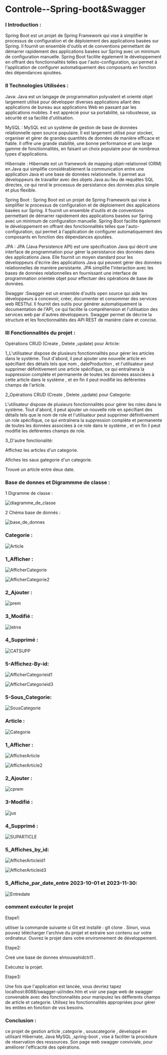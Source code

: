 # Controle--Spring-boot&Swagger

### I Introduction :

  Spring Boot est un projet de Spring Framework qui vise à simplifier le processus de configuration et de déploiement des applications basées sur Spring. Il fournit un ensemble d'outils et de conventions permettant de démarrer rapidement des applications basées sur Spring avec un minimum de configuration manuelle. Spring Boot facilite également le développement en offrant des fonctionnalités telles que l'auto-configuration, qui permet à l'application de configurer automatiquement des composants en fonction des dépendances ajoutées.
 
### II Technologies Utilisées :


Java: Java est un langage de programmation polyvalent et orienté objet largement utilisé pour développer diverses applications allant des applications de bureau aux applications Web en passant par les applications mobiles. Il est apprécié pour sa portabilité, sa robustesse, sa sécurité et sa facilité d'utilisation.

MySQL : MySQL est un système de gestion de base de données relationnelle open source populaire. Il est largement utilisé pour stocker, organiser et gérer de grandes quantités de données de manière efficace et fiable. Il offre une grande stabilité, une bonne performance et une large gamme de fonctionnalités, en faisant un choix populaire pour de nombreux types d'applications.

Hibernate : Hibernate est un framework de mapping objet-relationnel (ORM) en Java qui simplifie considérablement la communication entre une application Java et une base de données relationnelle. Il permet aux développeurs de travailler avec des objets Java au lieu de requêtes SQL directes, ce qui rend le processus de persistance des données plus simple et plus flexible.

  Spring Boot : Spring Boot  est un projet de Spring Framework qui vise à simplifier le processus de configuration et de déploiement des applications basées sur Spring. Il fournit un ensemble d'outils et de conventions permettant de démarrer rapidement des applications basées sur Spring avec un minimum de configuration manuelle. Spring Boot facilite également le développement en offrant des fonctionnalités telles que l'auto-configuration, qui permet à l'application de configurer automatiquement des composants en fonction des dépendances ajoutées.

JPA : JPA (Java Persistence API) est une spécification Java qui décrit une interface de programmation pour gérer la persistance des données dans des applications Java. Elle fournit un moyen standard pour les développeurs d'écrire des applications Java qui peuvent gérer des données relationnelles de manière persistante. JPA simplifie l'interaction avec les bases de données relationnelles en fournissant une interface de programmation orientée objet pour effectuer des opérations de base de données. 

Swagger :Swagger est un ensemble d'outils open source qui aide les développeurs à concevoir, créer, documenter et consommer des services web RESTful. Il fournit des outils pour générer automatiquement la documentation de l'API, ce qui facilite la compréhension et l'utilisation des services web par d'autres développeurs. Swagger permet de décrire la structure et les fonctionnalités des API REST de manière claire et concise.

 ### III Fonctionnalités du projet :

 Opérations CRUD (Create , Delete ,update) pour Article:

   1_L'utilisateur dispose de plusieurs fonctionnalités pour gérer les articles dans le système. Tout d'abord, il peut ajouter une nouvelle article en spécifiant des détails tels que nom , dateProduction ,  et l'utilisateur peut supprimer définitivement une article spécifique, ce qui entraînera la suppression complète et permanente de toutes les données associées à cette article dans le système , et en fin il peut modifié les deférentes champs de l'article.

  2_Opérations CRUD (Create , Delete ,update) pour Categorie:

   L'utilisateur dispose de plusieurs fonctionnalités pour gérer les roles dans le système. Tout d'abord, il peut ajouter un nouvelle role en spécifiant des détails tels que le nom de role  et l'utilisateur peut supprimer définitivement un role spécifique, ce qui entraînera la suppression complète et permanente de toutes les données associées à ce role dans le système , et en fin il peut modifié les deférentes champs de role.




   3_D'autre fonctionalité:
  
Affichez les articles d'un categorie.

Afiches les saus gategorie d'un categorie.

Trouvé un article entre deux date.


###  Base de donnes et Digrammme de classe :

1  Digramme de classe :

![diagramme_de_classe](https://github.com/ELMOUWAHID-AYOUB/Tp-Spring-boot-Swagger/assets/130571009/e09d9bd4-d596-485a-b8b6-9b1943bf3e88)

2 Chéma base de donnés :

![base_de_donnes](https://github.com/ELMOUWAHID-AYOUB/Tp-Spring-boot-Swagger/assets/130571009/102d7714-77ad-4422-9221-f000ff767f6b)


### Categorie :

![Article](https://github.com/ELMOUWAHID-AYOUB/Tp-Spring-boot-Swagger/assets/130571009/e1dc70e5-ff6e-45f9-8550-ff4237ba0fb7)


###  1_Afficher :

![AfficherCategorie](https://github.com/ELMOUWAHID-AYOUB/Tp-Spring-boot-Swagger/assets/130571009/f7d33869-2397-4b79-8786-712cb3e4c3a6)

![AfficherCategorie2](https://github.com/ELMOUWAHID-AYOUB/Tp-Spring-boot-Swagger/assets/130571009/5b8d9d2f-7717-4cb9-8187-ff82aa513327)

###  2_Ajouter :

![prem](https://github.com/ELMOUWAHID-AYOUB/Tp-Spring-boot-Swagger/assets/130571009/d24e05cf-8676-47d7-ade6-cb4f6d27c024)


###  3_Modifié :


![letrre](https://github.com/ELMOUWAHID-AYOUB/Tp-Spring-boot-Swagger/assets/130571009/34ca7432-a94a-4ab2-ab73-4fb500e30162)


###  4_Supprimé :

![CATSUPP](https://github.com/ELMOUWAHID-AYOUB/Tp-Spring-boot-Swagger/assets/130571009/f31d1d2e-ca4c-4a0f-ba6c-2323d22f1ecf)



###  5-Affichez-By-id:

![AfficherCategorieid1](https://github.com/ELMOUWAHID-AYOUB/Tp-Spring-boot-Swagger/assets/130571009/6bd828df-1a1c-4606-bf76-39e009ad0ba2)

![AfficherCategorieid3](https://github.com/ELMOUWAHID-AYOUB/Tp-Spring-boot-Swagger/assets/130571009/d746133d-04a7-4509-9d24-076d65cee29d)


###  5-Sous_Categorie:


![SousCategorie](https://github.com/ELMOUWAHID-AYOUB/JAVA_WEB_JSP/assets/130571009/b5854274-eb03-42f4-b5c5-08ef0441d81e)


###  Article :

![Categorie](https://github.com/ELMOUWAHID-AYOUB/Tp-Spring-boot-Swagger/assets/130571009/efd937d9-0145-4d62-9471-d4ccc156ef2e)




###  1_Afficher :

![AfficherArticle](https://github.com/ELMOUWAHID-AYOUB/Tp-Spring-boot-Swagger/assets/130571009/6c84a6c6-b4c1-41d8-a815-8f3c36ab21b8)

![AfficherArticle2](https://github.com/ELMOUWAHID-AYOUB/Tp-Spring-boot-Swagger/assets/130571009/d62b68f6-4b6d-4382-9c5b-2e7ce978945f)


###  2_Ajouter :


![cprem](https://github.com/ELMOUWAHID-AYOUB/Tp-Spring-boot-Swagger/assets/130571009/fa31e28f-9c40-4ac8-bdee-8e41d1b1043a)

###  3-Modifié :


![jus](https://github.com/ELMOUWAHID-AYOUB/Tp-Spring-boot-Swagger/assets/130571009/db40110e-2832-4342-af06-30e39a77cdf7)


###  4_Supprimé :


![SUPARTICLE](https://github.com/ELMOUWAHID-AYOUB/Tp-Spring-boot-Swagger/assets/130571009/d452ba9b-2428-4cc3-b79b-821bba7a0100)

###  5_Affiches_by_id:

![AfficherArticleid1](https://github.com/ELMOUWAHID-AYOUB/Tp-Spring-boot-Swagger/assets/130571009/457a128d-e209-437c-8b18-1fa6bca4d809)

![AfficherArticleid3](https://github.com/ELMOUWAHID-AYOUB/Tp-Spring-boot-Swagger/assets/130571009/ab99844f-9ba6-455c-990b-68a2d1acae0c)

###  5_Affiche_par_date_entre 2023-10-01 et 2023-11-30:

![Entredate](https://github.com/ELMOUWAHID-AYOUB/JAVA_WEB_JSP/assets/130571009/0d3692d5-600f-4a24-8889-002e7be8c23c)

###  comment exécuter le projet 

Etape1:

utiliser la commande suivante si Git est installé : git clone <lien-du-projet>.
Sinon, vous pouvez télécharger l'archive du projet et extraire son contenu sur votre ordinateur.
Ouvrez le projet  dans votre environnement de développement.

Etape2:

Creé une base de donnes elmouwahidctrl1 .

Exécutez la projet.

Etape3:

Une fois que l'application  est lancée, vous devriez tapez localhost:8088/swagger-ui/index.htm  et voir une page web de swagger convenable avec des fonctionnalités pour manipulez les défferents champs de article et categorie.
Utilisez les fonctionnalités appropriées pour gérer les entites  en fonction de vos besoins.

###  Conclusion :

 ce projet de gestion article ,categorie , souscategorie , développé en utilisant Hibernate, Java MySQL ,spring-boot , vise à faciliter la procédure de réservation des ressources. Son page web swagger conviviale, pour améliorer l'efficacité des opérations.

